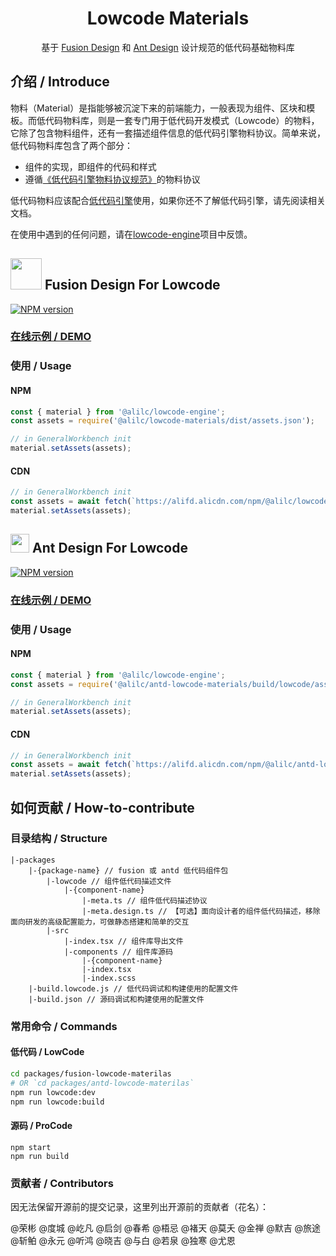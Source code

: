 <h1 align="center">Lowcode Materials</h1>

<div align="center">

基于 [Fusion Design](https://fusion.design) 和 [Ant Design](https://ant.design) 设计规范的低代码基础物料库
</div>

## 介绍 / Introduce
物料（Material）是指能够被沉淀下来的前端能力，一般表现为组件、区块和模板。而低代码物料库，则是一套专门用于低代码开发模式（Lowcode）的物料，它除了包含物料组件，还有一套描述组件信息的低代码引擎物料协议。简单来说，低代码物料库包含了两个部分：
* 组件的实现，即组件的代码和样式
* 遵循[《低代码引擎物料协议规范》](https://lowcode-engine.cn/material)的物料协议

低代码物料应该配合[低代码引擎](https://lowcode-engine.cn/)使用，如果你还不了解低代码引擎，请先阅读相关文档。

在使用中遇到的任何问题，请在[lowcode-engine](https://github.com/alibaba/lowcode-engine)项目中反馈。

<h2><img width="50" src="https://img.alicdn.com/tfs/TB1YsoiHVzqK1RjSZFCXXbbxVXa-159-99.svg"> Fusion Design For Lowcode</h2>

[![NPM version][npm-image-antd]][npm-url-antd]

### [在线示例 / DEMO](https://alifd.alicdn.com/npm/@alilc/lowcode-materials@1.0.3/build/lowcode/index.html)

### 使用 / Usage
#### NPM
```js
const { material } from '@alilc/lowcode-engine';
const assets = require('@alilc/lowcode-materials/dist/assets.json');

// in GeneralWorkbench init
material.setAssets(assets);
```

#### CDN
```js
// in GeneralWorkbench init
const assets = await fetch(`https://alifd.alicdn.com/npm/@alilc/lowcode-materials@1.0.3/dist/assets.json`).then(res => res.json());
material.setAssets(assets);
```

[npm-image-fusion]: https://img.shields.io/npm/v/@alilc/lowcode-materials.svg?style=flat-square
[npm-url-fusion]: http://npmjs.org/package/@alilc/lowcode-materials

<h2><img width="30" src="https://gw.alipayobjects.com/zos/rmsportal/KDpgvguMpGfqaHPjicRK.svg"> Ant Design For Lowcode</h2>

[![NPM version][npm-image-antd]][npm-url-antd]

### [在线示例 / DEMO](https://alifd.alicdn.com/npm/@alilc/antd-lowcode-materials@1.0.5/build/lowcode/index.html)

### 使用 / Usage
#### NPM
```js
const { material } from '@alilc/lowcode-engine';
const assets = require('@alilc/antd-lowcode-materials/build/lowcode/assets-prod.json');

// in GeneralWorkbench init
material.setAssets(assets);
```

#### CDN
```js
// in GeneralWorkbench init
const assets = await fetch(`https://alifd.alicdn.com/npm/@alilc/antd-lowcode-materials@1.0.5/build/lowcode/assets-prod.json`).then(res => res.json());
material.setAssets(assets);
```

[npm-image-antd]: https://img.shields.io/npm/v/@alilc/antd-lowcode-materials.svg?style=flat-square
[npm-url-antd]: http://npmjs.org/package/@alilc/antd-lowcode-engine

## 如何贡献 / How-to-contribute

### 目录结构 / Structure

```
|-packages
    |-{package-name} // fusion 或 antd 低代码组件包
        |-lowcode // 组件低代码描述文件
            |-{component-name}
                |-meta.ts // 组件低代码描述协议
                |-meta.design.ts // 【可选】面向设计者的组件低代码描述，移除面向研发的高级配置能力，可做静态搭建和简单的交互
        |-src
            |-index.tsx // 组件库导出文件
            |-components // 组件库源码
                |-{component-name}
                |-index.tsx
                |-index.scss
    |-build.lowcode.js // 低代码调试和构建使用的配置文件
    |-build.json // 源码调试和构建使用的配置文件
```

### 常用命令 / Commands

#### 低代码 / LowCode

```bash
cd packages/fusion-lowcode-materilas
# OR `cd packages/antd-lowcode-materilas`
npm run lowcode:dev
npm run lowcode:build
```

#### 源码 / ProCode

```
npm start
npm run build
```

### 贡献者 / Contributors
因无法保留开源前的提交记录，这里列出开源前的贡献者（花名）：

@荣彬 @度城 @屹凡 @启剑 @春希 @梧忌 @褚天 @莫夭 @金禅 @默吉 @旅途 @斩鲌 @永元 @听鸿 @晓吉 @与白 @若泉 @独寒 @尤恩
